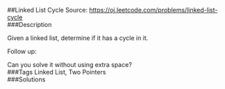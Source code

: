 ##Linked List Cycle
Source: https://oj.leetcode.com/problems/linked-list-cycle  
###Description

                

Given a linked list, determine if it has a cycle in it.
  


  

Follow up:  

Can you solve it without using extra space?  
###Tags
Linked List, Two Pointers  
###Solutions